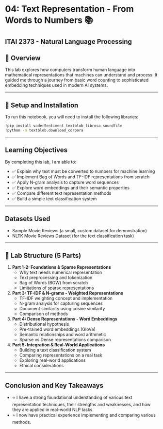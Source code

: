 
# 04: Text Representation - From Words to Numbers 📚 

## ITAI 2373 - Natural Language Processing

## 📌 Overview

This lab explores how computers transform human language into mathematical representations that machines can understand and process. It guided me through a journey from basic word counting to sophisticated embedding techniques used in modern AI systems.

---

## 🔧 Setup and Installation

To run this notebook, you will need to install the following libraries:
```bash
!pip install vaderSentiment textblob librosa soundfile
!python -m textblob.download_corpora
```
---

## Learning Objectives

By completing this lab, I am able to:

* ✅ Explain why text must be converted to numbers for machine learning
* ✅ Implement Bag of Words and TF-IDF representations from scratch
* ✅ Apply N-gram analysis to capture word sequences
* ✅ Explore word embeddings and their semantic properties
* ✅ Compare different text representation methods
* ✅ Build a simple text classification system

---

## Datasets Used

*   Sample Movie Reviews (a small, custom dataset for demonstration)
*   NLTK Movie Reviews Dataset (for the text classification task)

---

## 📖 Lab Structure (5 Parts)

1.  **Part 1-2: Foundations & Sparse Representations**
    *   Why text needs numerical representation
    *   Text preprocessing and tokenization
    *   Bag of Words (BOW) from scratch
    *   Limitations of sparse representations
2.  **Part 3: TF-IDF & N-grams - Weighted Representations**
    *   TF-IDF weighting concept and implementation
    *   N-gram analysis for capturing sequences
    *   Document similarity using cosine similarity
    *   Comparison of methods
3.  **Part 4: Dense Representations - Word Embeddings**
    *   Distributional hypothesis
    *   Pre-trained word embeddings (GloVe)
    *   Semantic relationships and word arithmetic
    *   Sparse vs Dense representations comparison
4.  **Part 5: Integration & Real-World Applications**
    *   Building a text classification system
    *   Comparing representations on a real task
    *   Exploring real-world applications
    *   Ethical considerations

---

## Conclusion and Key Takeaways

- ⭐️ I have a strong foundational understanding of various text representation techniques, their strengths and weaknesses, and how they are applied in real-world NLP tasks.
- ⭐️ I now have practical experience implementing and comparing various methods.
